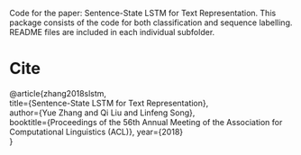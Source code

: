 Code for the paper: Sentence-State LSTM for Text Representation. This package consists of the code for both classification and sequence labelling. README files are included in each individual subfolder.

# Cite
@article{zhang2018slstm,  
 title={Sentence-State LSTM for Text Representation},  
 author={Yue Zhang and Qi Liu and Linfeng Song},  
 booktitle={Proceedings of the 56th Annual Meeting of the Association for Computational Linguistics (ACL)},
 year={2018}  
}